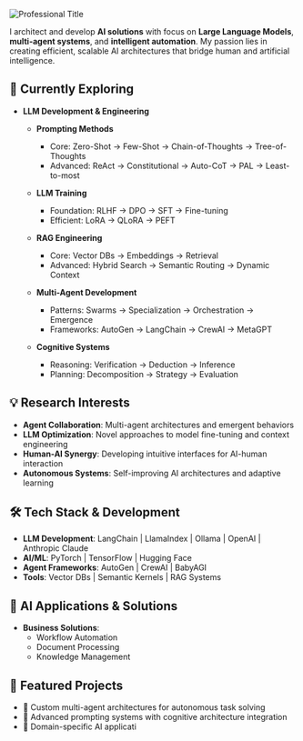 ![Professional Title](profile-badge)

I architect and develop **AI solutions** with focus on **Large Language Models**, **multi-agent systems**, and **intelligent automation**. My passion lies in creating efficient, scalable AI architectures that bridge human and artificial intelligence.

## 🌱 Currently Exploring

* **LLM Development & Engineering**
   * **Prompting Methods**
      * Core: Zero-Shot → Few-Shot → Chain-of-Thoughts → Tree-of-Thoughts
      * Advanced: ReAct → Constitutional → Auto-CoT → PAL → Least-to-most
   
   * **LLM Training**
      * Foundation: RLHF → DPO → SFT → Fine-tuning
      * Efficient: LoRA → QLoRA → PEFT
   
   * **RAG Engineering**
      * Core: Vector DBs → Embeddings → Retrieval
      * Advanced: Hybrid Search → Semantic Routing → Dynamic Context
   
   * **Multi-Agent Development**
      * Patterns: Swarms → Specialization → Orchestration → Emergence
      * Frameworks: AutoGen → LangChain → CrewAI → MetaGPT
   
   * **Cognitive Systems**
      * Reasoning: Verification → Deduction → Inference
      * Planning: Decomposition → Strategy → Evaluation

## 💡 Research Interests

* **Agent Collaboration**: Multi-agent architectures and emergent behaviors
* **LLM Optimization**: Novel approaches to model fine-tuning and context engineering
* **Human-AI Synergy**: Developing intuitive interfaces for AI-human interaction
* **Autonomous Systems**: Self-improving AI architectures and adaptive learning

## 🛠️ Tech Stack & Development

* **LLM Development**: LangChain | LlamaIndex | Ollama | OpenAI | Anthropic Claude
* **AI/ML**: PyTorch | TensorFlow | Hugging Face
* **Agent Frameworks**: AutoGen | CrewAI | BabyAGI
* **Tools**: Vector DBs | Semantic Kernels | RAG Systems

## 🚀 AI Applications & Solutions

* **Business Solutions**:
   * Workflow Automation
   * Document Processing
   * Knowledge Management

## 🌟 Featured Projects

* 🤖 Custom multi-agent architectures for autonomous task solving
* 🧠 Advanced prompting systems with cognitive architecture integration
* 🎯 Domain-specific AI applicati
